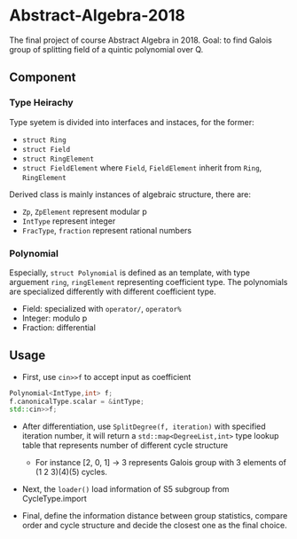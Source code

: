 # Abstract-Algebra-2018
The final project of course Abstract Algebra in 2018.
Goal: to find Galois group of splitting field of a quintic polynomial over Q.

## Component

### Type Heirachy
Type syetem is divided into interfaces and instaces, for the former:
- `struct Ring`
- `struct Field`
- `struct RingElement`
- `struct FieldElement`
where `Field`, `FieldElement` inherit from `Ring`, `RingElement`

Derived class is mainly instances of algebraic structure, there are:
- `Zp`, `ZpElement` represent modular p
- `IntType` represent integer
- `FracType`, `fraction` represent rational numbers
### Polynomial
Especially, `struct Polynomial` is defined as an template, with type arguement `ring`, `ringElement` representing coefficient type. The polynomials are specialized differently with different coefficient type.
- Field: specialized with `operator/`, `operator%`
- Integer: modulo p
- Fraction: differential

## Usage
- First, use `cin>>f` to accept input as coefficient
```c++
Polynomial<IntType,int> f;
f.canonicalType.scalar = &intType;
std::cin>>f;
```
- After differentiation, use `SplitDegree(f, iteration)` with specified iteration number, it will return a `std::map<DegreeList,int>` type lookup table that represents number of different cycle structure
    - For instance [2, 0, 1] -> 3 represents Galois group with 3 elements of (1 2 3)(4)(5) cycles.

- Next, the `loader()` load information of S5 subgroup from CycleType.import
- Final, define the information distance between group statistics, compare order and cycle structure and decide the closest one as the final choice.
